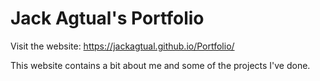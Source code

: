 # Jack Agtual's Portfolio

Visit the website: https://jackagtual.github.io/Portfolio/

This website contains a bit about me and some of the projects I've done.
